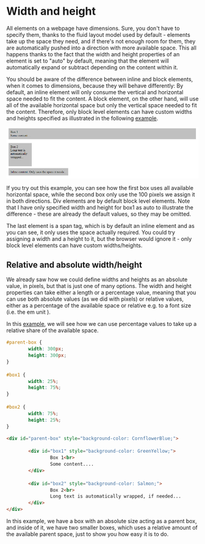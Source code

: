 # Width and height

All elements on a webpage have dimensions. Sure, you don't have to specify them, thanks to the fluid layout model used by default - elements take up the space they need, and if there's not enough room for them, they are automatically pushed into a direction with more available space. This all happens thanks to the fact that the width and height properties of an element is set to "auto" by default, meaning that the element will automatically expand or subtract depending on the content within it.

You should be aware of the difference between inline and block elements, when it comes to dimensions, because they will behave differently: By default, an inline element will only consume the vertical and horizontal space needed to fit the content. A block element, on the other hand, will use all of the available horizontal space but only the vertical space needed to fit the content. Therefore, only block level elements can have custom widths and heights specified as illustrated in the following <a href="archives/examples/dimension1.htm" target="_blank">example</a>.

![](./img/08.png)

If you try out this example, you can see how the first box uses all available horizontal space, while the second box only use the 100 pixels we assign it in both directions. Div elements are by default block level elements. Note that I have only specified width and height for box1 as auto to illustrate the difference - these are already the default values, so they may be omitted.

The last element is a span tag, which is by default an inline element and as you can see, it only uses the space actually required. You could try assigning a width and a height to it, but the browser would ignore it - only block level elements can have custom widths/heights.


## Relative and absolute width/height

We already saw how we could define widths and heights as an absolute value, in pixels, but that is just one of many options. The width and height properties can take either a length or a percentage value, meaning that you can use both absolute values (as we did with pixels) or relative values, either as a percentage of the available space or relative e.g. to a font size (i.e. the em unit ).

In this <a href="archives/examples/dimension2.htm" target="_blank">example</a>, we will see how we can use percentage values to take up a relative share of the available space.
```css
#parent-box {
        width: 300px;
        height: 300px;
}

#box1 {
        width: 25%;
        height: 75%;
}

#box2 {
        width: 75%;
        height: 25%;
}
```
```html
<div id="parent-box" style="background-color: CornflowerBlue;">

        <div id="box1" style="background-color: GreenYellow;">
                Box 1<br>
                Some content....
        </div>

        <div id="box2" style="background-color: Salmon;">
                Box 2<br>
                Long text is automatically wrapped, if needed...
        </div>
</div>
```

In this example, we have a box with an absolute size acting as a parent box, and inside of it, we have two smaller boxes, which uses a relative amount of the available parent space, just to show you how easy it is to do.
